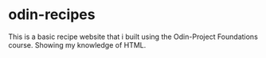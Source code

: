 # odin-recipes
This is a basic recipe website that i built using the Odin-Project Foundations course. Showing my knowledge of HTML.
